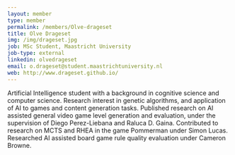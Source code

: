 ```yaml
---
layout: member
type: member
permalink: /members/Olve-drageset
title: Olve Drageset
img: /img/drageset.jpg
job: MSc Student, Maastricht University
job-type: external
linkedin: olvedrageset
email: o.drageset@student.maastrichtuniversity.nl
web: http://www.drageset.github.io/
---
```


Artificial Intelligence student with a background in cognitive science and computer science. Research interest in genetic algorithms, and application of AI to games and content generation tasks. Published research on AI assisted general video game level generation and evaluation, under the supervision of Diego Perez-Liebana and Raluca D. Gaina. Contributed to research on MCTS and RHEA in the game Pommerman under Simon Lucas. Researched AI assisted board game rule quality evaluation under Cameron Browne.